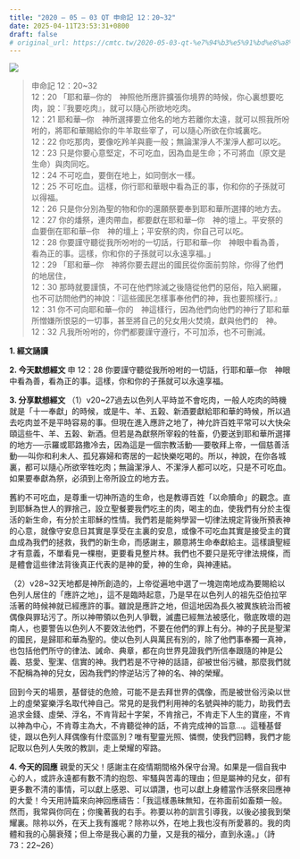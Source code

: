 ```yaml
---
title: "2020 – 05 – 03 QT 申命記 12：20~32"
date: 2025-04-11T23:53:31+0800
draft: false
# original_url: https://cmtc.tw/2020-05-03-qt-%e7%94%b3%e5%91%bd%e8%a8%98-12%ef%bc%9a2032
---
```


![](/images/qt.jpg)
> 申命記 12：20\~32  
> 12：20 「耶和華─你的　神照他所應許擴張你境界的時候，你心裏想要吃肉，說：『我要吃肉』，就可以隨心所欲地吃肉。  
> 12：21 耶和華─你　神所選擇要立他名的地方若離你太遠，就可以照我所吩咐的，將耶和華賜給你的牛羊取些宰了，可以隨心所欲在你城裏吃。  
> 12：22 你吃那肉，要像吃羚羊與鹿一般；無論潔淨人不潔淨人都可以吃。  
> 12：23 只是你要心意堅定，不可吃血，因為血是生命；不可將血（原文是生命）與肉同吃。  
> 12：24 不可吃血，要倒在地上，如同倒水一樣。  
> 12：25 不可吃血。這樣，你行耶和華眼中看為正的事，你和你的子孫就可以得福。  
> 12：26 只是你分別為聖的物和你的還願祭要奉到耶和華所選擇的地方去。  
> 12：27 你的燔祭，連肉帶血，都要獻在耶和華─你　神的壇上。平安祭的血要倒在耶和華─你　神的壇上；平安祭的肉，你自己可以吃。  
> 12：28 你要謹守聽從我所吩咐的一切話，行耶和華─你　神眼中看為善，看為正的事。這樣，你和你的子孫就可以永遠享福。」  
> 12：29 「耶和華─你　神將你要去趕出的國民從你面前剪除，你得了他們的地居住，  
> 12：30 那時就要謹慎，不可在他們除滅之後隨從他們的惡俗，陷入網羅，也不可訪問他們的神說：『這些國民怎樣事奉他們的神，我也要照樣行。』  
> 12：31 你不可向耶和華─你的　神這樣行，因為他們向他們的神行了耶和華所憎嫌所恨惡的一切事，甚至將自己的兒女用火焚燒，獻與他們的　神。  
> 12：32 凡我所吩咐的，你們都要謹守遵行，不可加添，也不可刪減。

**1. 經文誦讀**

**2.  今天默想經文**
申 12：28 你要謹守聽從我所吩咐的一切話，行耶和華─你　神眼中看為善，看為正的事。這樣，你和你的子孫就可以永遠享福。

**3. 分享默想經文**
（1）v20\~27過去以色列人平時並不會吃肉，一般人吃肉的時機就是「十一奉獻」的時候，或是牛、羊、五榖、新酒要獻給耶和華的時候，所以過去吃肉並不是平時容易的事。但現在進入應許之地了，神允許百姓平常可以大快朵頤這些牛、羊、五榖、新酒。但若是為獻祭所宰殺的牲畜，仍要送到耶和華所選擇的地方──示羅或耶路撒冷去，因為這是一個宗教活動──要敬拜上帝，一個慈善活動──叫你和利未人、孤兒寡婦和寄居的一起快樂吃喝的。所以，神說，在你各城裏，都可以隨心所欲宰牲吃肉；無論潔淨人、不潔淨人都可以吃，只是不可吃血。如果要奉獻為祭，必須到上帝所設立的地方去。

舊約不可吃血，是尊重一切神所造的生命，也是教導百姓「以命贖命」的觀念。直到耶穌為世人的罪捨己，設立聖餐要我們吃主的肉，喝主的血，使我們有分於主復活的新生命，有分於主耶穌的性情。我們若是能夠學習一切律法規定背後所預表神的心意，就像守安息日其實是享受在主裏的安息，或像不可吃血其實是接受主的寶血成為我們的拯救，我們的新生命，而感謝主，願意將生命奉獻給主。這樣讀聖經才有意義，不單看見一棵樹，更要看見整片林。我們也不要只是死守律法規條，而是體會這些律法背後真正代表的是神的愛，神的生命，與神連結。

（2）v28\~32天地都是神所創造的，上帝從遍地中選了一塊迦南地成為要賜給以色列人居住的「應許之地」，這不是臨時起意，乃是早在以色列人的祖先亞伯拉罕活著的時候神就已經應許的事。雖說是應許之地，但這地因為長久被異族統治而被偶像與罪玷污了。所以神帶領以色列人爭戰，滅盡已經無法被感化，徹底敗壞的迦南人，也要警告以色列人不要效法他們，不要在他們的罪上有分。神的子民是聖潔的國民，是歸耶和華為聖的。使以色列人與萬民有別的，除了他們事奉獨一真神，也包括他們所守的律法、誡命、典章，都在向世界見證我們所信奉跟隨的神是公義、慈愛、聖潔、信實的神。我們若是不守神的話語，卻被世俗污穢，那麼我們就不配稱為神的兒女，因為我們的悖逆玷污了神的名、神的榮耀。

回到今天的場景，基督徒的危險，可能不是去拜世界的偶像，而是被世俗污染以世上的虛榮宴樂浮名取代神自己。常見的是我們利用神的名號與神的能力，助我們去追求金錢、虛榮、浮名，不肯背起十字架，不肯捨己，不肯走下人生的寶座，不肯以神為中心，不肯尊主為大，不肯聽從神的話，不肯完成神的旨意…。這種基督徒，跟以色列人拜偶像有什麼區別？唯有聖靈光照、憐憫，使我們回轉，我們才能記取以色列人失敗的教訓，走上榮耀的窄路。

**4. 今天的回應**
親愛的天父！感謝主在疫情期間格外保守台灣。如果是一個自我中心的人，或許永遠都有數不清的抱怨、牢騷與苦毒的理由；但是屬神的兒女，卻有更多數不清的事情，可以獻上感恩、可以頌讚，也可以獻上身體當作活祭來回應神的大愛！今天用詩篇來向神回應禱告：「我這樣愚昧無知，在祢面前如畜類一般。然而，我常與你同在；你攙著我的右手。祢要以祢的訓言引導我，以後必接我到榮耀裏。除祢以外，在天上我有誰呢？除祢以外，在地上我也沒有所愛慕的。我的肉體和我的心腸衰殘；但上帝是我心裏的力量，又是我的福分，直到永遠。」（詩73：22\~26）
